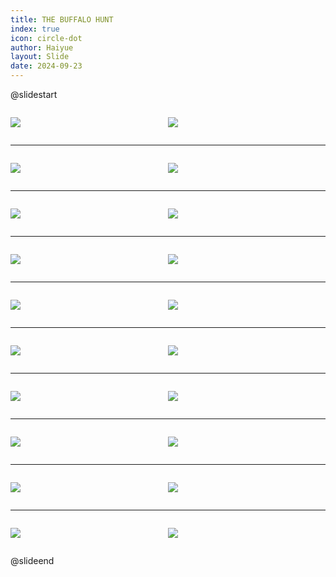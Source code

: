```yaml
---
title: THE BUFFALO HUNT
index: true
icon: circle-dot
author: Haiyue
layout: Slide
date: 2024-09-23
---
```

 
@slidestart

<div style="display:flex">
<div style="flex:1">

![](/reading/english/Level-N/THE%20BUFFALO%20HUNT/001.webp)
</div>
<div style="flex:1">

![](/reading/english/Level-N/THE%20BUFFALO%20HUNT/002.webp)
</div>
</div>

---

<div style="display:flex">
<div style="flex:1">

![](/reading/english/Level-N/THE%20BUFFALO%20HUNT/003.webp)
</div>
<div style="flex:1">

![](/reading/english/Level-N/THE%20BUFFALO%20HUNT/004.webp)
</div>
</div>

---

<div style="display:flex">
<div style="flex:1">

![](/reading/english/Level-N/THE%20BUFFALO%20HUNT/005.webp)
</div>
<div style="flex:1">

![](/reading/english/Level-N/THE%20BUFFALO%20HUNT/006.webp)
</div>
</div>

---

<div style="display:flex">
<div style="flex:1">

![](/reading/english/Level-N/THE%20BUFFALO%20HUNT/007.webp)
</div>
<div style="flex:1">

![](/reading/english/Level-N/THE%20BUFFALO%20HUNT/008.webp)
</div>
</div>

---

<div style="display:flex">
<div style="flex:1">

![](/reading/english/Level-N/THE%20BUFFALO%20HUNT/009.webp)
</div>
<div style="flex:1">

![](/reading/english/Level-N/THE%20BUFFALO%20HUNT/010.webp)
</div>
</div>

---

<div style="display:flex">
<div style="flex:1">

![](/reading/english/Level-N/THE%20BUFFALO%20HUNT/011.webp)
</div>
<div style="flex:1">

![](/reading/english/Level-N/THE%20BUFFALO%20HUNT/012.webp)
</div>
</div>

---

<div style="display:flex">
<div style="flex:1">

![](/reading/english/Level-N/THE%20BUFFALO%20HUNT/013.webp)
</div>
<div style="flex:1">

![](/reading/english/Level-N/THE%20BUFFALO%20HUNT/014.webp)
</div>
</div>

---

<div style="display:flex">
<div style="flex:1">

![](/reading/english/Level-N/THE%20BUFFALO%20HUNT/015.webp)
</div>
<div style="flex:1">

![](/reading/english/Level-N/THE%20BUFFALO%20HUNT/016.webp)
</div>
</div>

---

<div style="display:flex">
<div style="flex:1">

![](/reading/english/Level-N/THE%20BUFFALO%20HUNT/017.webp)
</div>
<div style="flex:1">

![](/reading/english/Level-N/THE%20BUFFALO%20HUNT/018.webp)
</div>
</div>

---

<div style="display:flex">
<div style="flex:1">

![](/reading/english/Level-N/THE%20BUFFALO%20HUNT/019.webp)
</div>
<div style="flex:1">

![](/reading/english/Level-N/THE%20BUFFALO%20HUNT/020.webp)
</div>
</div>

@slideend